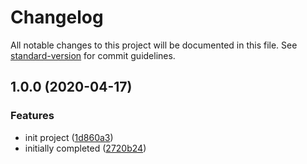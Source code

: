 # Changelog

All notable changes to this project will be documented in this file. See [standard-version](https://github.com/conventional-changelog/standard-version) for commit guidelines.

## 1.0.0 (2020-04-17)

### Features

- init project ([1d860a3](https://github.com/fjc0k/generate-index-webpack-plugin/commit/1d860a349e2b7e49b981cc047e2db92c37b4e7d1))
- initially completed ([2720b24](https://github.com/fjc0k/generate-index-webpack-plugin/commit/2720b2463f5e9169fda8304fa01ab05fe7efbf69))
